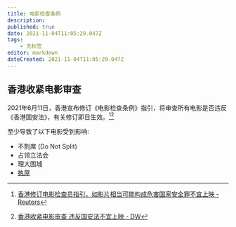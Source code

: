 ```yaml
---
title: 电影检查条例
description: 
published: true
date: 2021-11-04T11:05:29.047Z
tags:
    - 无标签
editor: markdown
dateCreated: 2021-11-04T11:05:29.047Z
---
```


## 香港收紧电影审查

2021年6月11日，香港宣布修订《电影检查条例》指引，将审查所有电影是否违反《香港国安法》，有关修订即日生效。[^rt611][^57857570]

[^rt611]: [香港修订电影检查员指引，如影片相当可能构成危害国家安全罪不宜上映 - Reuters](https://web.archive.org/web/20210612013733if_/https://www.reuters.com/article/香港修订电影检查员指引，如影片相当可能构成危害国家安全罪不宜上映-idCNL3S2NT198)

[^57857570]: [香港收紧电影审查 违反国安法不宜上映 - DW](https://web.archive.org/web/20210628020553/https://www.dw.com/zh/香港收紧电影审查-违反国安法不宜上映/a-57857570)

至少导致了以下电影受到影响:

+ 不割席 (Do Not Split)
+ 占领立法会
+ 理大围城
+ [执屋](/video/执屋.md)
